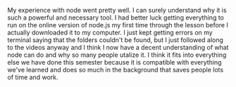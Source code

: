 My experience with node went pretty well. I can surely understand why it is such a powerful and necessary tool. I had better luck getting everything to run on the online version of node.js my first time through the lesson before I actually downloaded it to my computer. I just kept getting errors on my terminal saying that the folders couldn't be found, but I just followed along to the videos anyway and I think I now have a decent understanding of what node can do and why so many people utalize it. I think it fits into everything else we have done this semester because it is compatible with everything we've learned and does so much in the background that saves people lots of time and work. 